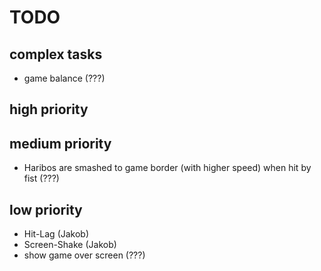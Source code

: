 # TODO


## complex tasks
- game balance (???)


## high priority


## medium priority
- Haribos are smashed to game border (with higher speed) when hit by fist (???)


## low priority

- Hit-Lag (Jakob)
- Screen-Shake (Jakob)
- show game over screen (???)